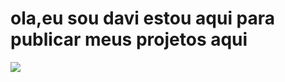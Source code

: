 # ola,eu sou davi estou aqui para publicar meus projetos aqui
![](https://media1.tenor.com/m/J1jNpBUkqkYAAAAC/cr7-calma.gif)
